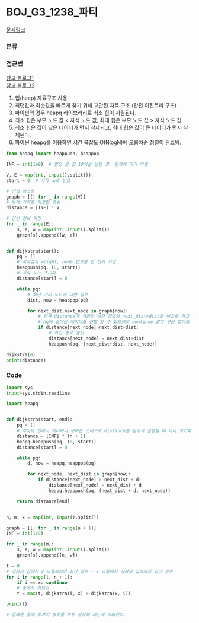 # BOJ_G3_1238_파티

[문제링크](https://www.acmicpc.net/problem/1238)

### 분류



### 접근법
[참고 블로그1](https://techblog-history-younghunjo1.tistory.com/248) <br>
[참고 블로그2](https://dmaolon00.tistory.com/entry/AlgorithmPython-%EB%8B%A4%EC%9D%B5%EC%8A%A4%ED%8A%B8%EB%9D%BC-%EC%B5%9C%EB%8B%A8-%EA%B2%BD%EB%A1%9C-%EC%95%8C%EA%B3%A0%EB%A6%AC%EC%A6%98%EC%9D%B4%EB%9E%80-dijkstra)

1. 힙(heap) 자료구조 사용
2. 최댓값과 최솟값을 빠르게 찾기 위해 고안된 자료 구조 (완전 이진트리 구조)
3. 파이썬의 경우 heapq 라이브러리로 최소 힙이 지원된다.
4. 최소 힙은 부모 노드 값 < 자식 노드 값, 최대 힙은 부모 노드 값 > 자식 노드 값
5. 최소 힙은 값이 낮은 데이터가 먼저 삭제되고, 최대 힙은 값이 큰 데이터가 먼저 삭제된다.
6. 파이썬 heapq를 이용하면 시간 복잡도 O(NlogN)에 오름차순 정렬이 완료됨.

```python
from heapq import heappush, heappop

INF = int(1e9)  # 엄청 큰 값 10억을 넣은 것. 문제에 따라 다름

V, E = map(int, input().split())
start = 0  # 시작 노드 번호

# 인접 리스트
graph = [[] for _ in range(V)]
# 누적 거리를 저장할 변수
distance = [INF] * V

# 간선 정보 저장
for _ in range(E):
    s, e, w = map(int, input().split())
    graph[s].append([w, e])


def dijkstra(start):
    pq = []
    # 시작점의 weight, node 번호를 한 번에 저장
    heappush(pq, (0, start))
    # 시작 노드 초기화
    distance[start] = 0

    while pq:
        # 최단 거리 노드에 대한 정보
        dist, now = heappop(pq)

        for next_dist,next_node in graph[now]:
            # 현재 distance에 저장된 최단 경로와 next_dist+dist를 비교를 하고 넣어주면
            # hq에 들어갈 데이터를 선별 할 수 있으므로 continue 같은 구문 없어도 괜찮음
            if distance[next_node]>next_dist+dist:
                # 최단 경로 갱신
                distance[next_node] = next_dist+dist
                heappush(pq, (next_dist+dist, next_node))

dijkstra(0)
print(distance)
```


### Code
```python
import sys
input=sys.stdin.readline

import heapq


def dijkstra(start, end):
    pq = []
    # 각자의 집에서 하나하나 구하는 것이므로 distance를 함수가 실행될 때 마다 초기화
    distance = [INF] * (n + 1)
    heapq.heappush(pq, (0, start))
    distance[start] = 0

    while pq:
        d, now = heapq.heappop(pq)

        for next_node, next_dist in graph[now]:
            if distance[next_node] > next_dist + d:
                distance[next_node] = next_dist + d
                heapq.heappush(pq, (next_dist + d, next_node))

    return distance[end]


n, m, x = map(int, input().split())

graph = [[] for _ in range(n + 1)]
INF = int(1e9)

for _ in range(m):
    s, e, w = map(int, input().split())
    graph[s].append([e, w])

t = 0
# 각자의 집에서 x 마을까지의 최단 경로 + x 마을에서 각자의 집까지의 최단 경로
for i in range(1, n + 1):
    if i == x: continue
    # 중에서 최댓값
    t = max(t, dijkstra(i, x) + dijkstra(x, i))

print(t)

# 갈때랑 올때 두가지 경우를 모두 생각해 내는게 어려웠다.
```